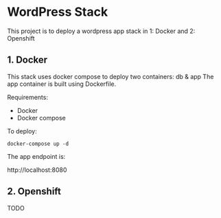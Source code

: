 # WordPress Stack

This project is to deploy a wordpress app stack in 1: Docker and 2: Openshift

## 1. Docker
This stack uses docker compose to deploy two containers: db & app
The app container is built using Dockerfile.

Requirements:

- Docker
- Docker compose

To deploy:

`docker-compose up -d`

The app endpoint is:

http://localhost:8080

## 2. Openshift

TODO

